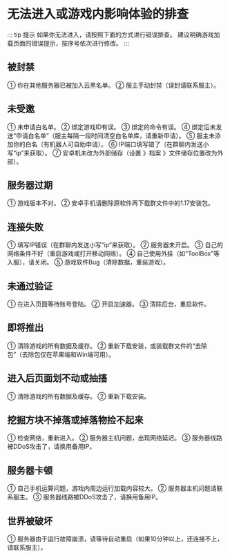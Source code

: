 # 无法进入或游戏内影响体验的排查
::: tip 提示
如果你无法进入，请按照下面的方式进行错误排查。
建议明确游戏加载页面的错误提示，按序号依次进行修改。
:::
## 被封禁
① 你在其他服务器已被加入云黑名单。
② 服主手动封禁（误封请联系服主）。
## 未受邀
① 未申请白名单。
② 绑定游戏ID有误。
③ 绑定的命令有误。
④ 绑定后未发送“申请白名单”（服主每隔一段时间清空白名单库，请重新申请）。
⑤ 服主未添加你的白名（有机器人可自助申请）。
⑥ IP端口填写错了（在群聊内发送小写“ip”来获取）。
⑦ 安卓机未改为外部储存（设置 》档案 》文件储存位置改为外部）。
## 服务器过期
① 游戏版本不对。
② 安卓手机请删除原软件再下载群文件中的1.17安装包。
## 连接失败
① 填写IP错误（在群聊内发送小写“ip”来获取）。
② 服务器未开启。
③ 自己的网络条件不好（重启游戏或打开移动网络）。
④ 自己使用外挂（如“ToolBox”等入服），请关闭。
⑤ 游戏软件Bug（清除数据，重装游戏）。
## 未通过验证
① 在进入页面等待账号登陆。
② 开启加速器。
③ 清除后台，重启软件。
## 即将推出
① 清除游戏的所有数据及缓存。
② 重新下载安装，或装载群文件的“去除包”（去除包仅在苹果端和Win端可用）。
## 进入后页面划不动或抽搐
① 清除游戏的所有数据及缓存。
② 重新下载安装。
## 挖掘方块不掉落或掉落物捡不起来
① 检查网络，重新进入。
② 服务器主机问题，出现网络延迟。
③ 服务器线路被DDoS攻击了，请换用备用IP。
## 服务器卡顿
① 自己手机运算问题，游戏内周边运行加载内容较大。
② 服务器主机问题请联系服主。
③ 服务器线路被DDoS攻击了，请换用备用IP。
## 世界被破坏
① 服务器由于运行故障崩溃，请等待自动重启（如果10分钟以上，还连接不上，请联系服主）。